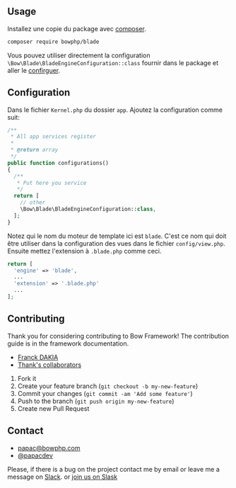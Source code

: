 ## Usage

Installez une copie du package avec [composer](https://getcomposer.org).

```bash
composer require bowphp/blade
```

Vous pouvez utiliser directement la configuration `\Bow\Blade\BladeEngineConfiguration::class` fournir dans le package et aller le [confirguer](#configuration).

## Configuration

Dans le fichier `Kernel.php` du dossier `app`. Ajoutez la configuration comme suit:

```php
/**
 * All app services register
 *
 * @return array
 */
public function configurations()
{
  /**
   * Put here you service
   */
  return [
    // other
    \Bow\Blade\BladeEngineConfiguration::class,
  ];
}
```

Notez qui le nom du moteur de template ici est `blade`. C'est ce nom qui doit être utiliser dans la configuration des vues dans le fichier `config/view.php`. Ensuite mettez l'extension à `.blade.php` comme ceci.

```php
return [
  'engine' => 'blade',
  ...
  'extension' => '.blade.php'
  ...
];
```

## Contributing

Thank you for considering contributing to Bow Framework! The contribution guide is in the framework documentation.

- [Franck DAKIA](https://github.com/papac)
- [Thank's collaborators](https://github.com/bowphp/tintin/graphs/contributors)

1. Fork it
2. Create your feature branch (`git checkout -b my-new-feature`)
3. Commit your changes (`git commit -am 'Add some feature'`)
4. Push to the branch (`git push origin my-new-feature`)
5. Create new Pull Request

## Contact

- [papac@bowphp.com](mailto:papac@bowphp.com)
- [@papacdev](https://twitter.com/papacdev)

Please, if there is a bug on the project contact me by email or leave me a message on [Slack](https://bowphp.slack.com). or [join us on Slask](https://join.slack.com/t/bowphp/shared_invite/enQtNzMxOTQ0MTM2ODM5LTQ3MWQ3Mzc1NDFiNDYxMTAyNzBkNDJlMTgwNDJjM2QyMzA2YTk4NDYyN2NiMzM0YTZmNjU1YjBhNmJjZThiM2Q)
